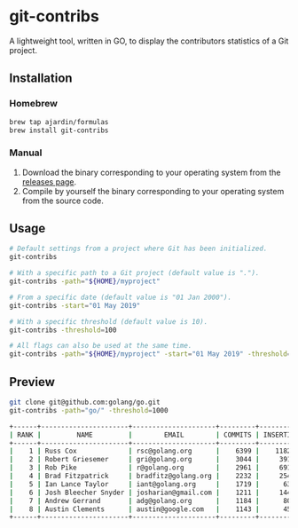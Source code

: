 # git-contribs
A lightweight tool, written in GO, to display the contributors statistics of a Git project. 

## Installation
  
### Homebrew 
```bash
brew tap ajardin/formulas
brew install git-contribs
```

### Manual
1. Download the binary corresponding to your operating system from
the [releases page](https://github.com/ajardin/git-contribs/releases).
2. Compile by yourself the binary corresponding to your operating system from the source code.

## Usage
```bash
# Default settings from a project where Git has been initialized.
git-contribs

# With a specific path to a Git project (default value is ".").
git-contribs -path="${HOME}/myproject"

# From a specific date (default value is "01 Jan 2000").
git-contribs -start="01 May 2019"

# With a specific threshold (default value is 10).
git-contribs -threshold=100

# All flags can also be used at the same time.
git-contribs -path="${HOME}/myproject" -start="01 May 2019" -threshold=100
```

## Preview
```bash
git clone git@github.com:golang/go.git
git-contribs -path="go/" -threshold=1000

+------+----------------------+---------------------+---------+------------+-----------+---------------+-----------+
| RANK |         NAME         |        EMAIL        | COMMITS | INSERTIONS | DELETIONS | LINES/COMMITS | ACTIVITY  |
+------+----------------------+---------------------+---------+------------+-----------+---------------+-----------+
|    1 | Russ Cox             | rsc@golang.org      |    6399 |    1182715 |    895122 |           324 | 3932 days |
|    2 | Robert Griesemer     | gri@golang.org      |    3044 |     391169 |    261566 |           214 | 4082 days |
|    3 | Rob Pike             | r@golang.org        |    2961 |     691834 |    522117 |           409 | 4070 days |
|    4 | Brad Fitzpatrick     | bradfitz@golang.org |    2232 |     254591 |     50782 |           136 | 3032 days |
|    5 | Ian Lance Taylor     | iant@golang.org     |    1719 |      63945 |     31969 |            55 | 3890 days |
|    6 | Josh Bleecher Snyder | josharian@gmail.com |    1211 |     144696 |    139687 |           234 | 2106 days |
|    7 | Andrew Gerrand       | adg@golang.org      |    1184 |      80560 |     75804 |           132 | 2559 days |
|    8 | Austin Clements      | austin@google.com   |    1143 |      45505 |     29075 |            65 | 1659 days |
+------+----------------------+---------------------+---------+------------+-----------+---------------+-----------+
```
